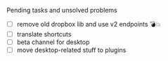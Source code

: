 Pending tasks and unsolved problems
- [ ] remove old dropbox lib and use v2 endpoints 💣💥 
- [ ] translate shortcuts
- [ ] beta channel for desktop
- [ ] move desktop-related stuff to plugins 